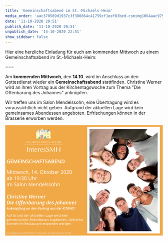 ```yaml
---
title: 'Gemeinschaftsabend im St.-Michaels-Heim'
media_order: 'aac370589d1937c3f380864c41759cf1eef83bed-csmimg1064aac979a1a7.jpeg,77B6F5E2-C9A8-4CB9-9912-5AA437B0B370.jpeg'
date: '11-10-2020 20:51'
publish_date: '11-10-2020 20:51'
unpublish_date: '14-10-2020 22:51'
show_sidebar: false
---
```


Hier eine herzliche Einladung für euch am kommenden Mittwoch zu einem Gemeinschaftsabend im St.-Michaels-Heim:

===

Am **kommenden Mittwoch**, den **14.10**. wird im Anschluss an den Gottesdienst wieder ein **Gemeinschaftsabend** stattfinden. Christine Werner wird an ihren Vortrag aus der Kirchentagswoche zum Thema "Die Offenbarung des Johannes" anknüpfen. 

Wir treffen uns im Salon Mendelssohn, eine Übertragung wird es voraussichtlich nicht geben. Aufgrund der aktuellen Lage wird kein gemeinsames Abendessen angeboten. Erfrischungen können in der Brasserie erworben werden.

![](77B6F5E2-C9A8-4CB9-9912-5AA437B0B370.jpeg)